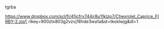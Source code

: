 tgrba


https://www.dropbox.com/scl/fi/41jcfrv744jr8u11klzp7/Chevrolet_Caprice_FIRBY-2.zip؟ rlkey=900ztx803g2vzvj18hde3wa1a&st=tkoklwjg&dl=1
